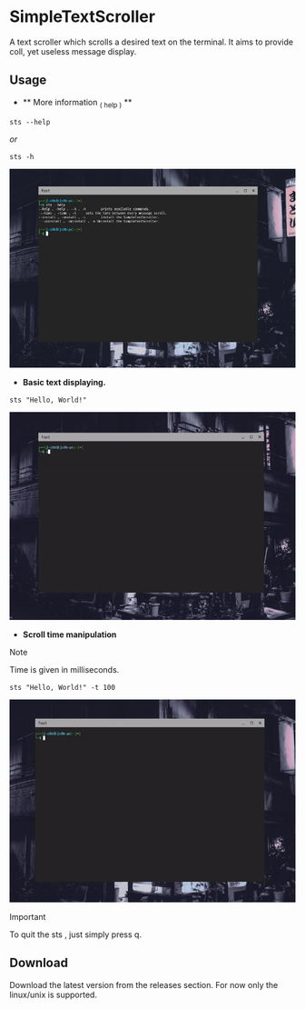 # SimpleTextScroller

 A text scroller which scrolls a desired text on the terminal.
 It aims to provide coll, yet useless message display.

## Usage 
    
- ** More information <sub>( help )</sub> **

```
sts --help 
```
*or*
```
sts -h
```
![Img1](/assets/image/Img-1-showcase.jpg)



- **Basic text displaying.**

```
sts "Hello, World!"

```

![Showcase1](/assets/gif/Usage-1-sts-showcase.gif)

- **Scroll time manipulation**
    
> [!NOTE]
> Time is given in milliseconds.

```
sts "Hello, World!" -t 100
```
![Showcase2](/assets/gif/Usage-2-sts-showcase.gif)

> [!IMPORTANT]
> To quit the sts , just simply press q.

## Download
 Download the latest version from the releases section.
 For now only the linux/unix is supported.

